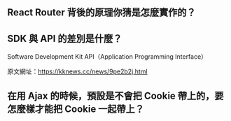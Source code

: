 ## React Router 背後的原理你猜是怎麼實作的？


## SDK 與 API 的差別是什麼？
Software Development Kit
API（Application Programming Interface）

原文網址：https://kknews.cc/news/9pe2b2j.html

## 在用 Ajax 的時候，預設是不會把 Cookie 帶上的，要怎麼樣才能把 Cookie 一起帶上？